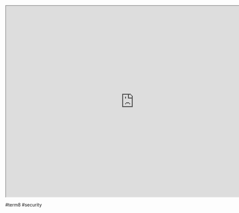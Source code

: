 
<iframe src="https://istd.sutd.edu.sg/undergraduate/courses/50044-system-security" width="800" height="600">
</iframe>

#term8 
#security  